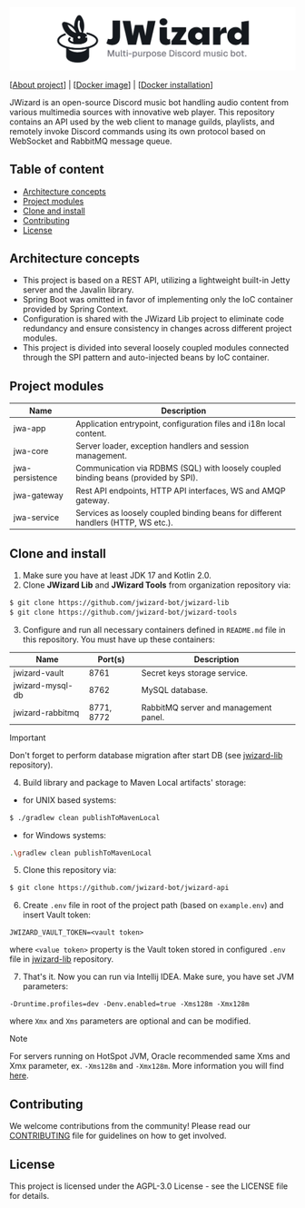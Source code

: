 ![](.github/banner.png)

[[About project](https://jwizard.pl/about)]
| [[Docker image](https://hub.docker.com/r/milosz08/jwizard-api)]
| [[Docker installation](./docker/README.md)]

JWizard is an open-source Discord music bot handling audio content from various multimedia sources
with innovative web player. This repository contains an API used by the web client to manage guilds,
playlists, and remotely invoke Discord commands using its own protocol based on WebSocket and
RabbitMQ message queue.

## Table of content

* [Architecture concepts](#architecture-concepts)
* [Project modules](#project-modules)
* [Clone and install](#clone-and-install)
* [Contributing](#contributing)
* [License](#license)

## Architecture concepts

* This project is based on a REST API, utilizing a lightweight built-in Jetty server and the Javalin
  library.
* Spring Boot was omitted in favor of implementing only the IoC container provided by Spring
  Context.
* Configuration is shared with the JWizard Lib project to eliminate code redundancy and ensure
  consistency in changes across different project modules.
* This project is divided into several loosely coupled modules connected through the SPI pattern and
  auto-injected beans by IoC container.

## Project modules

| Name            | Description                                                                         |
|-----------------|-------------------------------------------------------------------------------------|
| jwa-app         | Application entrypoint, configuration files and i18n local content.                 |
| jwa-core        | Server loader, exception handlers and session management.                           |
| jwa-persistence | Communication via RDBMS (SQL) with loosely coupled binding beans (provided by SPI). |
| jwa-gateway     | Rest API endpoints, HTTP API interfaces, WS and AMQP gateway.                       |
| jwa-service     | Services as loosely coupled binding beans for different handlers (HTTP, WS etc.).   |

## Clone and install

1. Make sure you have at least JDK 17 and Kotlin 2.0.
2. Clone **JWizard Lib** and **JWizard Tools** from organization repository via:

```bash
$ git clone https://github.com/jwizard-bot/jwizard-lib
$ git clone https://github.com/jwizard-bot/jwizard-tools
```

3. Configure and run all necessary containers defined in `README.md` file in this repository. You
   must have up these containers:

| Name             | Port(s)    | Description                           |
|------------------|------------|---------------------------------------|
| jwizard-vault    | 8761       | Secret keys storage service.          |
| jwizard-mysql-db | 8762       | MySQL database.                       |
| jwizard-rabbitmq | 8771, 8772 | RabbitMQ server and management panel. |

> [!IMPORTANT]
> Don't forget to perform database migration after start DB (see
> [jwizard-lib](https://github.com/jwizard-bot/jwizard-lib) repository).

4. Build library and package to Maven Local artifacts' storage:

* for UNIX based systems:

```bash
$ ./gradlew clean publishToMavenLocal
```

* for Windows systems:

```bash
.\gradlew clean publishToMavenLocal
```

5. Clone this repository via:

```bash
$ git clone https://github.com/jwizard-bot/jwizard-api
```

6. Create `.env` file in root of the project path (based on `example.env`) and insert Vault token:

```properties
JWIZARD_VAULT_TOKEN=<vault token>
```

where `<value token>` property is the Vault token stored in configured `.env` file
in [jwizard-lib](https://github.com/jwizard-bot/jwizard-lib) repository.

7. That's it. Now you can run via Intellij IDEA. Make sure, you have set JVM parameters:

```
-Druntime.profiles=dev -Denv.enabled=true -Xms128m -Xmx128m
```

where `Xmx` and `Xms` parameters are optional and can be modified.

> [!NOTE]
> For servers running on HotSpot JVM, Oracle recommended same Xms and Xmx parameter, ex. `-Xms128m`
> and `-Xmx128m`. More information you will find
> [here](https://docs.oracle.com/cd/E74363_01/ohi_vbp_-_installation_guide--20160224-094432-html-chunked/s66.html).

## Contributing

We welcome contributions from the community! Please read our [CONTRIBUTING](./CONTRIBUTING.md) file
for guidelines on how to get involved.

## License

This project is licensed under the AGPL-3.0 License - see the LICENSE file for details.
